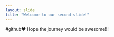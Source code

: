 ```yaml
---
layout: slide
title: "Welcome to our second slide!"
---
```

#github♥️
Hope the journey would be awesome!!!
